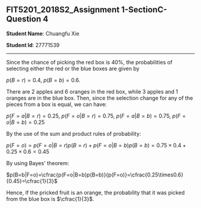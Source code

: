 ## FIT5201_2018S2_Assignment 1-SectionC-Question 4

**Student Name**: Chuangfu Xie

**Student Id**: 27771539

---

Since the chance of picking the red box is 40%, the probabilities of selecting either the red or the blue boxes are given by

 $p(B=r)=0.4$, $p(B=b)=0.6$. 

 There are 2 apples and 6 oranges in the red box, while 3 apples and 1 oranges are in the blue box. Then, since the selection change for any of the pieces from a box is equal, we can have:

$p(F=a|B=r)=0.25$, $p(F=o|B=r)=0.75$, $p(F=a|B=b)=0.75$, $p(F=o|B=b)=0.25$

By the use of the sum and product rules of probability:

$p(F=o)=p(F=o|B=r)p(B=r)+p(F=o|B=b)p(B=b)=0.75\times0.4+0.25\times0.6=0.45$ 

By using Bayes' theorem:

$p(B=b|F=o)=\cfrac{p(F=o|B=b)p(B=b)}{p(F=o)}=\cfrac{0.25\times0.6}{0.45}=\cfrac{1}{3}$

Hence, If the pricked fruit is an orange, the probability that it was picked from the blue box is $\cfrac{1}{3}$.